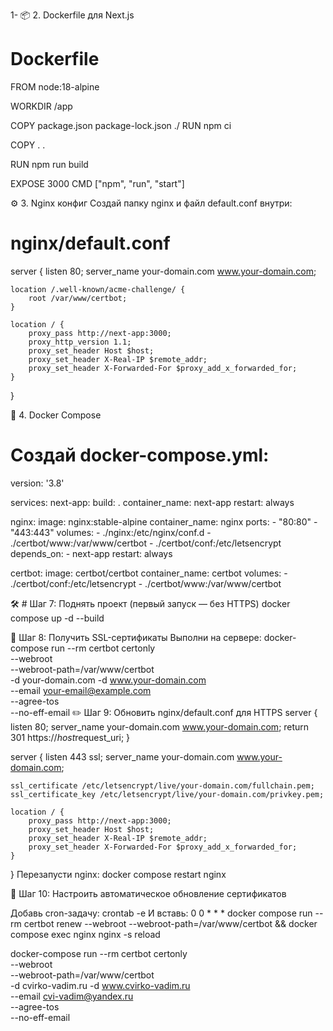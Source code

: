 1- 📦 2. Dockerfile для Next.js

# Dockerfile

FROM node:18-alpine

WORKDIR /app

COPY package.json package-lock.json ./
RUN npm ci

COPY . .

RUN npm run build

EXPOSE 3000
CMD ["npm", "run", "start"]

⚙️ 3. Nginx конфиг
Создай папку nginx и файл default.conf внутри:

# nginx/default.conf

server {
listen 80;
server_name your-domain.com www.your-domain.com;

    location /.well-known/acme-challenge/ {
        root /var/www/certbot;
    }

    location / {
        proxy_pass http://next-app:3000;
        proxy_http_version 1.1;
        proxy_set_header Host $host;
        proxy_set_header X-Real-IP $remote_addr;
        proxy_set_header X-Forwarded-For $proxy_add_x_forwarded_for;
    }

}

🐳 4. Docker Compose

# Создай docker-compose.yml:

version: '3.8'

services:
next-app:
build: .
container_name: next-app
restart: always

nginx:
image: nginx:stable-alpine
container_name: nginx
ports: - "80:80" - "443:443"
volumes: - ./nginx:/etc/nginx/conf.d - ./certbot/www:/var/www/certbot - ./certbot/conf:/etc/letsencrypt
depends_on: - next-app
restart: always

certbot:
image: certbot/certbot
container_name: certbot
volumes: - ./certbot/conf:/etc/letsencrypt - ./certbot/www:/var/www/certbot

🛠️ # Шаг 7: Поднять проект (первый запуск — без HTTPS)
docker compose up -d --build

🔐 Шаг 8: Получить SSL-сертификаты
Выполни на сервере:
docker-compose run --rm certbot certonly \
 --webroot \
 --webroot-path=/var/www/certbot \
 -d your-domain.com -d www.your-domain.com \
 --email your-email@example.com \
 --agree-tos \
 --no-eff-email
✏️ Шаг 9: Обновить nginx/default.conf для HTTPS
server {
listen 80;
server_name your-domain.com www.your-domain.com;
return 301 https://$host$request_uri;
}

server {
listen 443 ssl;
server_name your-domain.com www.your-domain.com;

    ssl_certificate /etc/letsencrypt/live/your-domain.com/fullchain.pem;
    ssl_certificate_key /etc/letsencrypt/live/your-domain.com/privkey.pem;

    location / {
        proxy_pass http://next-app:3000;
        proxy_set_header Host $host;
        proxy_set_header X-Real-IP $remote_addr;
        proxy_set_header X-Forwarded-For $proxy_add_x_forwarded_for;
    }

}
Перезапусти nginx:
docker compose restart nginx

🔁 Шаг 10: Настроить автоматическое обновление сертификатов

Добавь cron-задачу:
crontab -e
И вставь:
0 0 \* \* \* docker compose run --rm certbot renew --webroot --webroot-path=/var/www/certbot && docker compose exec nginx nginx -s reload

docker-compose run --rm certbot certonly \
 --webroot \
 --webroot-path=/var/www/certbot \
 -d cvirko-vadim.ru -d www.cvirko-vadim.ru \
 --email cvi-vadim@yandex.ru \
 --agree-tos \
 --no-eff-email
